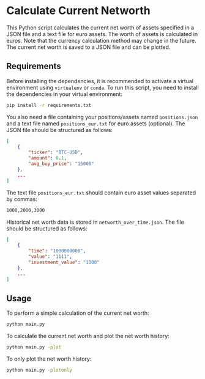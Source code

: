 # Calculate Current Networth

This Python script calculates the current net worth of assets specified in a JSON file and a text file for euro assets. The worth of assets is calculated in euros. Note that the currency calculation method may change in the future. The current net worth is saved to a JSON file and can be plotted.

## Requirements
Before installing the dependencies, it is recommended to activate a virtual environment using `virtualenv` or `conda`. 
To run this script, you need to install the dependencies in your virtual environment:

```bash
pip install -r requirements.txt
```

You also need a file containing your positions/assets named `positions.json` and a text file named `positions_eur.txt` for euro assets (optional). The JSON file should be structured as follows:

```json
[
    {
        "ticker": "BTC-USD",
        "amount": 0.1,
        "avg_buy_price": "15000"
    },
    ...
]
```

The text file `positions_eur.txt` should contain euro asset values separated by commas:

```txt
1000,2000,3000
```

Historical net worth data is stored in `networth_over_time.json`. The file should be structured as follows:

```json
[
    {
        "time": "1000000000",
        "value": "1111",
        "investment_value": "1000"
    },
    ...
]
```

## Usage

To perform a simple calculation of the current net worth:

```bash
python main.py
```

To calculate the current net worth and plot the net worth history:

```bash
python main.py -plot
```

To only plot the net worth history:

```bash
python main.py -plotonly
```